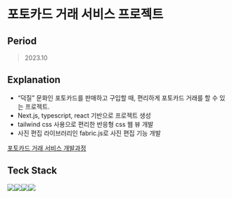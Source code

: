 # 포토카드 거래 서비스 프로젝트

## Period
  
  > 2023.10

## Explanation

- “덕질” 문화인 포토카드를 판매하고 구입할 때, 편리하게 포토카드 거래를 할 수 있는 프로젝트.
- Next.js, typescript, react 기반으로 프로젝트 생성
- tailwind css 사용으로 편리한 반응형 css 웹 뷰 개발
- 사진 편집 라이브러리인 fabric.js로 사진 편집 기능 개발

[포토카드 거래 서비스 개발과정](https://coding-god-life.tistory.com/category/%ED%94%84%EB%A1%9C%EC%A0%9D%ED%8A%B8/%ED%8F%AC%ED%86%A0%EC%B9%B4%EB%93%9C%EA%B1%B0%EB%9E%98%ED%94%84%EB%A1%9C%EC%A0%9D%ED%8A%B8)

## Teck Stack
  <img src="https://img.shields.io/badge/JavaScript-F7DF1E?style=flat-square&logo=JavaScript&logoColor=white"/></a><img src="https://img.shields.io/badge/TypeScript-1572B6?style=flat-square&logo=TypeScript&logoColor=white"/></a><img src="https://img.shields.io/badge/REACT-1E90FF?style=flat-square&logo=React&logoColor=white"/></a><img src="https://img.shields.io/badge/Next.js-F9DC3E?style=flat-square&logo=Next.js&logoColor=white"/></a>
